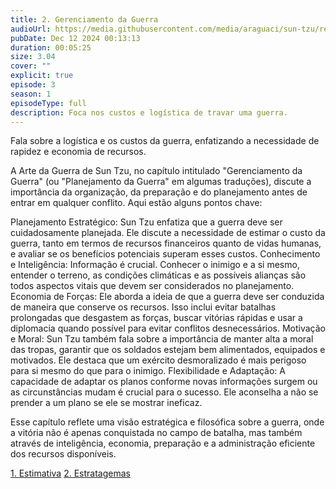 ```yaml
---
title: 2. Gerenciamento da Guerra
audioUrl: https://media.githubusercontent.com/media/araguaci/sun-tzu/refs/heads/main/public/audio/03-cap-02-gerenciamento-da-guerra.mp3
pubDate: Dec 12 2024 00:13:13
duration: 00:05:25
size: 3.04
cover: ""
explicit: true
episode: 3
season: 1
episodeType: full
description: Foca nos custos e logística de travar uma guerra.
---
```

Fala sobre a logística e os custos da guerra, enfatizando a necessidade de rapidez e economia de recursos.

A Arte da Guerra de Sun Tzu, no capítulo intitulado "Gerenciamento da Guerra" (ou "Planejamento da Guerra" em algumas traduções), discute a importância da organização, da preparação e do planejamento antes de entrar em qualquer conflito. Aqui estão alguns pontos chave:

Planejamento Estratégico: Sun Tzu enfatiza que a guerra deve ser cuidadosamente planejada. Ele discute a necessidade de estimar o custo da guerra, tanto em termos de recursos financeiros quanto de vidas humanas, e avaliar se os benefícios potenciais superam esses custos.
Conhecimento e Inteligência: Informação é crucial. Conhecer o inimigo e a si mesmo, entender o terreno, as condições climáticas e as possíveis alianças são todos aspectos vitais que devem ser considerados no planejamento.
Economia de Forças: Ele aborda a ideia de que a guerra deve ser conduzida de maneira que conserve os recursos. Isso inclui evitar batalhas prolongadas que desgastem as forças, buscar vitórias rápidas e usar a diplomacia quando possível para evitar conflitos desnecessários.
Motivação e Moral: Sun Tzu também fala sobre a importância de manter alta a moral das tropas, garantir que os soldados estejam bem alimentados, equipados e motivados. Ele destaca que um exército desmoralizado é mais perigoso para si mesmo do que para o inimigo.
Flexibilidade e Adaptação: A capacidade de adaptar os planos conforme novas informações surgem ou as circunstâncias mudam é crucial para o sucesso. Ele aconselha a não se prender a um plano se ele se mostrar ineficaz.

Esse capítulo reflete uma visão estratégica e filosófica sobre a guerra, onde a vitória não é apenas conquistada no campo de batalha, mas também através de inteligência, economia, preparação e a administração eficiente dos recursos disponíveis.

<div class="text-center mt-16">
  <a class="btn btn-accent mt-9" href="/episode/post02">1. Estimativa</a>
  <a class="btn btn-accent mt-9" href="/episode/post04">2. Estratagemas</a>
</div>